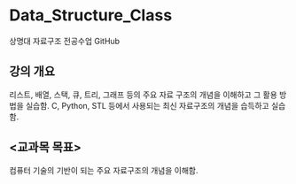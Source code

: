 # Data_Structure_Class
상명대 자료구조 전공수업 GitHub 

## 강의 개요
리스트, 배열, 스택, 큐, 트리, 그래프 등의 주요 자료 구조의 개념을 이해하고 그 활용 방법을 실습함.
C, Python, STL 등에서 사용되는 최신 자료구조의 개념을 습득하고 실습함.

## <교과목 목표>
컴퓨터 기술의 기반이 되는 주요 자료구조의 개념을 이해함.
